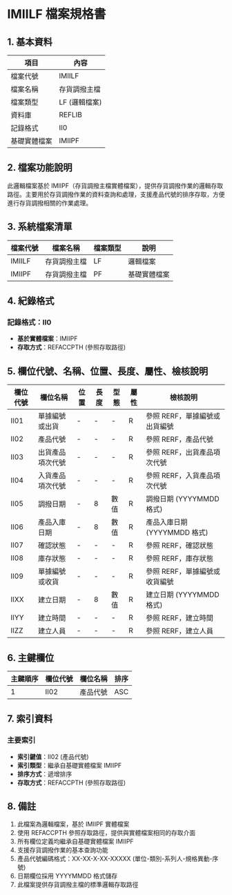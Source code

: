 # IMIILF 檔案規格書

## 1. 基本資料

| 項目 | 內容 |
|------|------|
| 檔案代號 | IMIILF |
| 檔案名稱 | 存貨調撥主檔 |
| 檔案類型 | LF (邏輯檔案) |
| 資料庫 | REFLIB |
| 記錄格式 | II0 |
| 基礎實體檔案 | IMIIPF |

## 2. 檔案功能說明

此邏輯檔案基於 IMIIPF（存貨調撥主檔實體檔案），提供存貨調撥作業的邏輯存取路徑。主要用於存貨調撥作業的資料查詢和處理，支援產品代號的排序存取，方便進行存貨調撥相關的作業處理。

## 3. 系統檔案清單

| 檔案代號 | 檔案名稱 | 檔案類型 | 說明 |
|----------|----------|----------|------|
| IMIILF | 存貨調撥主檔 | LF | 邏輯檔案 |
| IMIIPF | 存貨調撥主檔 | PF | 基礎實體檔案 |

## 4. 紀錄格式

### 記錄格式：II0
- **基於實體檔案**：IMIIPF
- **存取方式**：REFACCPTH (參照存取路徑)

## 5. 欄位代號、名稱、位置、長度、屬性、檢核說明

| 欄位代號 | 欄位名稱 | 位置 | 長度 | 型態 | 屬性 | 檢核說明 |
|----------|----------|------|------|------|------|----------|
| II01 | 單據編號或出貨 | - | - | - | R | 參照 RERF，單據編號或出貨編號 |
| II02 | 產品代號 | - | - | - | R | 參照 RERF，產品代號 |
| II03 | 出貨產品項次代號 | - | - | - | R | 參照 RERF，出貨產品項次代號 |
| II04 | 入貨產品項次代號 | - | - | - | R | 參照 RERF，入貨產品項次代號 |
| II05 | 調撥日期 | - | 8 | 數值 | R | 調撥日期 (YYYYMMDD 格式) |
| II06 | 產品入庫日期 | - | 8 | 數值 | R | 產品入庫日期 (YYYYMMDD 格式) |
| II07 | 確認狀態 | - | - | - | R | 參照 RERF，確認狀態 |
| II08 | 庫存狀態 | - | - | - | R | 參照 RERF，庫存狀態 |
| II09 | 單據編號或收貨 | - | - | - | R | 參照 RERF，單據編號或收貨編號 |
| IIXX | 建立日期 | - | 8 | 數值 | R | 建立日期 (YYYYMMDD 格式) |
| IIYY | 建立時間 | - | - | - | R | 參照 RERF，建立時間 |
| IIZZ | 建立人員 | - | - | - | R | 參照 RERF，建立人員 |

## 6. 主鍵欄位

| 主鍵順序 | 欄位代號 | 欄位名稱 | 排序 |
|----------|----------|----------|------|
| 1 | II02 | 產品代號 | ASC |

## 7. 索引資料

### 主要索引
- **索引鍵值**：II02 (產品代號)
- **索引類型**：繼承自基礎實體檔案 IMIIPF
- **排序方式**：遞增排序
- **存取方式**：REFACCPTH (參照存取路徑)

## 8. 備註

1. 此檔案為邏輯檔案，基於 IMIIPF 實體檔案
2. 使用 REFACCPTH 參照存取路徑，提供與實體檔案相同的存取介面
3. 所有欄位定義均繼承自基礎實體檔案 IMIIPF
4. 支援存貨調撥作業的基本查詢功能
5. 產品代號編碼格式：XX-XX-X-XX-XXXXX (單位-類別-系列人-規格異動-序號)
6. 日期欄位採用 YYYYMMDD 格式儲存
7. 此檔案提供存貨調撥主檔的標準邏輯存取路徑 